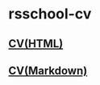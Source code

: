 # rsschool-cv

## [CV(HTML)](https://puffcat77.github.io/rsschool-cv/)
## [CV(Markdown)](https://puffcat77.github.io/rsschool-cv/cv)